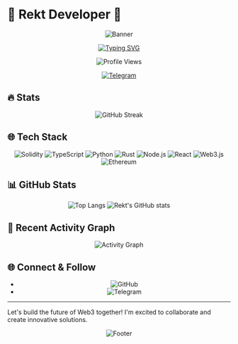# 🌟 Rekt Developer 🌟

<div align="center">

<picture>
  <source media="(prefers-color-scheme: dark)" srcset="https://capsule-render.vercel.app/api?type=waving&color=ff0000&height=300&section=header&text=REKT%20DEVELOPER&fontSize=80&animation=fadeIn&fontColor=ffffff&theme=dark">
  <source media="(prefers-color-scheme: light)" srcset="https://capsule-render.vercel.app/api?type=waving&color=ff0000&height=300&section=header&text=REKT%20DEVELOPER&fontSize=80&animation=fadeIn&fontColor=ffffff&theme=light">
  <img alt="Banner" src="https://capsule-render.vercel.app/api?type=waving&color=ff0000&height=300&section=header&text=REKT%20DEVELOPER&fontSize=80&animation=fadeIn&fontColor=ffffff">
</picture>

[![Typing SVG](https://readme-typing-svg.herokuapp.com?font=IBM+Plex+Mono&weight=700&size=28&duration=2500&pause=1500&color=FF0000&center=true&vCenter=true&random=false&width=700&height=70&lines=Web3+%26+Blockchain+Developer;Smart+Contract+Security+Expert;DApps+%26+DeFi+Specialist)](https://git.io/typing-svg)

<picture>
  <source media="(prefers-color-scheme: dark)" srcset="https://komarev.com/ghpvc/?username=Rekt-Developer&style=for-the-badge&color=red&theme=dark">
  <source media="(prefers-color-scheme: light)" srcset="https://komarev.com/ghpvc/?username=Rekt-Developer&style=for-the-badge&color=red&theme=light">
  <img alt="Profile Views" src="https://komarev.com/ghpvc/?username=Rekt-Developer&style=for-the-badge&color=red">
</picture>

[![Telegram](https://img.shields.io/badge/Join_Community-2CA5E0?style=for-the-badge&logo=telegram&logoColor=white)](https://t.me/RektDevelopers)

</div>

## 🔥 Stats

<div align="center">

<picture>
  <source media="(prefers-color-scheme: dark)" srcset="https://streak-stats.demolab.com?user=Rekt-Developer&theme=dark&date_format=M%20j%5B%2C%20Y%5D&card_width=800&background=000000&ring=FF0000&fire=FF0000&currStreakLabel=FF0000&currStreakNum=FFFFFF&theme=dark">
  <source media="(prefers-color-scheme: light)" srcset="https://streak-stats.demolab.com?user=Rekt-Developer&theme=light&date_format=M%20j%5B%2C%20Y%5D&card_width=800&background=000000&ring=FF0000&fire=FF0000&currStreakLabel=FF0000&currStreakNum=FFFFFF&theme=light">
  <img alt="GitHub Streak" src="https://streak-stats.demolab.com?user=Rekt-Developer&theme=dark&date_format=M%20j%5B%2C%20Y%5D&card_width=800&background=000000&ring=FF0000&fire=FF0000&currStreakLabel=FF0000&currStreakNum=FFFFFF">
</picture>

</div>

## 🌐 Tech Stack

<div align="center">

<picture>
  <source media="(prefers-color-scheme: dark)" srcset="https://img.shields.io/badge/Solidity-363636?style=for-the-badge&logo=solidity&logoColor=white&size=large&theme=dark">
  <source media="(prefers-color-scheme: light)" srcset="https://img.shields.io/badge/Solidity-363636?style=for-the-badge&logo=solidity&logoColor=white&size=large&theme=light">
  <img alt="Solidity" src="https://img.shields.io/badge/Solidity-363636?style=for-the-badge&logo=solidity&logoColor=white&size=large" />
</picture>
<picture>
  <source media="(prefers-color-scheme: dark)" srcset="https://img.shields.io/badge/TypeScript-007ACC?style=for-the-badge&logo=typescript&logoColor=white&size=large&theme=dark">
  <source media="(prefers-color-scheme: light)" srcset="https://img.shields.io/badge/TypeScript-007ACC?style=for-the-badge&logo=typescript&logoColor=white&size=large&theme=light">
  <img alt="TypeScript" src="https://img.shields.io/badge/TypeScript-007ACC?style=for-the-badge&logo=typescript&logoColor=white&size=large" />
</picture>
<picture>
  <source media="(prefers-color-scheme: dark)" srcset="https://img.shields.io/badge/Python-3776AB?style=for-the-badge&logo=python&logoColor=white&size=large&theme=dark">
  <source media="(prefers-color-scheme: light)" srcset="https://img.shields.io/badge/Python-3776AB?style=for-the-badge&logo=python&logoColor=white&size=large&theme=light">
  <img alt="Python" src="https://img.shields.io/badge/Python-3776AB?style=for-the-badge&logo=python&logoColor=white&size=large" />
</picture>
<picture>
  <source media="(prefers-color-scheme: dark)" srcset="https://img.shields.io/badge/Rust-000000?style=for-the-badge&logo=rust&logoColor=white&size=large&theme=dark">
  <source media="(prefers-color-scheme: light)" srcset="https://img.shields.io/badge/Rust-000000?style=for-the-badge&logo=rust&logoColor=white&size=large&theme=light">
  <img alt="Rust" src="https://img.shields.io/badge/Rust-000000?style=for-the-badge&logo=rust&logoColor=white&size=large" />
</picture>
<picture>
  <source media="(prefers-color-scheme: dark)" srcset="https://img.shields.io/badge/Node.js-339933?style=for-the-badge&logo=nodedotjs&logoColor=white&size=large&theme=dark">
  <source media="(prefers-color-scheme: light)" srcset="https://img.shields.io/badge/Node.js-339933?style=for-the-badge&logo=nodedotjs&logoColor=white&size=large&theme=light">
  <img alt="Node.js" src="https://img.shields.io/badge/Node.js-339933?style=for-the-badge&logo=nodedotjs&logoColor=white&size=large" />
</picture>
<picture>
  <source media="(prefers-color-scheme: dark)" srcset="https://img.shields.io/badge/React-20232A?style=for-the-badge&logo=react&logoColor=61DAFB&size=large&theme=dark">
  <source media="(prefers-color-scheme: light)" srcset="https://img.shields.io/badge/React-20232A?style=for-the-badge&logo=react&logoColor=61DAFB&size=large&theme=light">
  <img alt="React" src="https://img.shields.io/badge/React-20232A?style=for-the-badge&logo=react&logoColor=61DAFB&size=large" />
</picture>
<picture>
  <source media="(prefers-color-scheme: dark)" srcset="https://img.shields.io/badge/Web3.js-F16822?style=for-the-badge&logo=web3dotjs&logoColor=white&size=large&theme=dark">
  <source media="(prefers-color-scheme: light)" srcset="https://img.shields.io/badge/Web3.js-F16822?style=for-the-badge&logo=web3dotjs&logoColor=white&size=large&theme=light">
  <img alt="Web3.js" src="https://img.shields.io/badge/Web3.js-F16822?style=for-the-badge&logo=web3dotjs&logoColor=white&size=large" />
</picture>
<picture>
  <source media="(prefers-color-scheme: dark)" srcset="https://img.shields.io/badge/Ethereum-3C3C3D?style=for-the-badge&logo=Ethereum&logoColor=white&size=large&theme=dark">
  <source media="(prefers-color-scheme: light)" srcset="https://img.shields.io/badge/Ethereum-3C3C3D?style=for-the-badge&logo=Ethereum&logoColor=white&size=large&theme=light">
  <img alt="Ethereum" src="https://img.shields.io/badge/Ethereum-3C3C3D?style=for-the-badge&logo=Ethereum&logoColor=white&size=large" />
</picture>

</div>

## 📊 GitHub Stats

<div align="center">

<picture>
  <source media="(prefers-color-scheme: dark)" srcset="https://github-readme-stats.vercel.app/api/top-langs/?username=Rekt-Developer&layout=compact&theme=dark&hide_border=true&bg_color=000000&title_color=FF0000&size=200&theme=dark">
  <source media="(prefers-color-scheme: light)" srcset="https://github-readme-stats.vercel.app/api/top-langs/?username=Rekt-Developer&layout=compact&theme=light&hide_border=true&bg_color=000000&title_color=FF0000&size=200&theme=light">
  <img alt="Top Langs" src="https://github-readme-stats.vercel.app/api/top-langs/?username=Rekt-Developer&layout=compact&theme=dark&hide_border=true&bg_color=000000&title_color=FF0000&size=200" />
</picture>

<picture>
  <source media="(prefers-color-scheme: dark)" srcset="https://github-readme-stats.vercel.app/api?username=Rekt-Developer&show_icons=true&theme=dark&hide_border=true&bg_color=000000&ring_color=FF0000&icon_color=FF0000&title_color=FF0000&size=200&theme=dark">
  <source media="(prefers-color-scheme: light)" srcset="https://github-readme-stats.vercel.app/api?username=Rekt-Developer&show_icons=true&theme=light&hide_border=true&bg_color=000000&ring_color=FF0000&icon_color=FF0000&title_color=FF0000&size=200&theme=light">
  <img alt="Rekt's GitHub stats" src="https://github-readme-stats.vercel.app/api?username=Rekt-Developer&show_icons=true&theme=dark&hide_border=true&bg_color=000000&ring_color=FF0000&icon_color=FF0000&title_color=FF0000&size=200" />
</picture>

</div>

## 🎯 Recent Activity Graph

<div align="center">

<picture>
  <source media="(prefers-color-scheme: dark)" srcset="https://github-readme-activity-graph.vercel.app/graph?username=Rekt-Developer&theme=high-contrast&color=ff0000&line=ff0000&point=ffffff&area=true&hide_border=true&size=200&theme=dark">
  <source media="(prefers-color-scheme: light)" srcset="https://github-readme-activity-graph.vercel.app/graph?username=Rekt-Developer&theme=high-contrast&color=ff0000&line=ff0000&point=ffffff&area=true&hide_border=true&size=200&theme=light">
  <img alt="Activity Graph" src="https://github-readme-activity-graph.vercel.app/graph?username=Rekt-Developer&theme=high-contrast&color=ff0000&line=ff0000&point=ffffff&area=true&hide_border=true&size=200" />
</picture>

</div>

## 🌐 Connect & Follow

<div align="center">

- <picture>
    <source media="(prefers-color-scheme: dark)" srcset="https://img.shields.io/badge/GitHub-100000?style=for-the-badge&logo=github&logoColor=white&size=large&theme=dark">
    <source media="(prefers-color-scheme: light)" srcset="https://img.shields.io/badge/GitHub-100000?style=for-the-badge&logo=github&logoColor=white&size=large&theme=light">
    <img alt="GitHub" src="https://img.shields.io/badge/GitHub-100000?style=for-the-badge&logo=github&logoColor=white&size=large" />
  </picture>
- <picture>
    <source media="(prefers-color-scheme: dark)" srcset="https://img.shields.io/badge/Telegram-2CA5E0?style=for-the-badge&logo=telegram&logoColor=white&size=large&theme=dark">
    <source media="(prefers-color-scheme: light)" srcset="https://img.shields.io/badge/Telegram-2CA5E0?style=for-the-badge&logo=telegram&logoColor=white&size=large&theme=light">
    <img alt="Telegram" src="https://img.shields.io/badge/Telegram-2CA5E0?style=for-the-badge&logo=telegram&logoColor=white&size=large" />
  </picture>

</div>

---

Let's build the future of Web3 together! I'm excited to collaborate and create innovative solutions.

<div align="center">

<picture>
  <source media="(prefers-color-scheme: dark)" srcset="https://capsule-render.vercel.app/api?type=waving&color=ff0000&height=150&section=footer&theme=dark">
  <source media="(prefers-color-scheme: light)" srcset="https://capsule-render.vercel.app/api?type=waving&color=ff0000&height=150&section=footer&theme=light">
  <img alt="Footer" src="https://capsule-render.vercel.app/api?type=waving&color=ff0000&height=150&section=footer" />
</picture>

<picture>
  <source media="(prefers-color-scheme: dark)" srcset="https://media.giphy.com/media/3o7TKY254685m48392/giphy.gif&theme=dark">
  <source media="(prefers-color-scheme: light)" srcset="https://media.giphy.com/media/3o7TKY254685m48392/giphy.gif&theme=light">
  <img alt="Meme Footer" src="https://media.giphy.com/media/3o7TKY25
